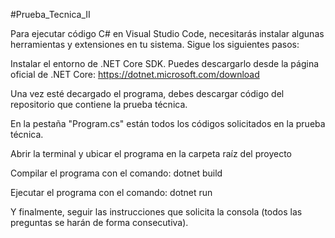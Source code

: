 ﻿#Prueba_Tecnica_II
 
Para ejecutar código C# en Visual Studio Code, necesitarás instalar algunas herramientas y extensiones en tu sistema. Sigue los siguientes pasos:

Instalar el entorno de .NET Core SDK. Puedes descargarlo desde la página oficial de .NET Core: https://dotnet.microsoft.com/download

Una vez esté decargado el programa, debes descargar código del repositorio que contiene la prueba técnica.

En la pestaña "Program.cs" están todos los códigos solicitados en la prueba técnica.

Abrir la terminal y ubicar el programa en la carpeta raíz del proyecto

Compilar el programa con el comando: dotnet build

Ejecutar el programa con el comando: dotnet run

Y finalmente, seguir las instrucciones que solicita la consola (todos las preguntas se harán de forma consecutiva).
